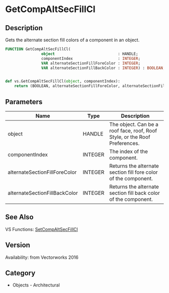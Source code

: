 # GetCompAltSecFillCl

## Description
Gets the alternate section fill colors of a component in an object.

```pascal
FUNCTION GetCompAltSecFillCl(
				object                            : HANDLE;
				componentIndex                    : INTEGER;
				VAR alternateSectionFillForeColor : INTEGER;
				VAR alternateSectionFillBackColor : INTEGER) : BOOLEAN;
```

```python

def vs.GetCompAltSecFillCl(object, componentIndex):
    return (BOOLEAN, alternateSectionFillForeColor, alternateSectionFillBackColor)
```

## Parameters
|Name|Type|Description|
|---|---|---|
|object|HANDLE|The object. Can be a roof face, roof, Roof Style, or the Roof Preferences.|
|componentIndex|INTEGER|The index of the component.|
|alternateSectionFillForeColor|INTEGER|Returns the alternate section fill fore color of the component.|
|alternateSectionFillBackColor|INTEGER|Returns the alternate section fill back color of the component.|

## See Also
VS Functions:
[SetCompAltSecFillCl](SetCompAltSecFillCl.md)

## Version
Availability: from Vectorworks 2016
## Category
* Objects - Architectural

